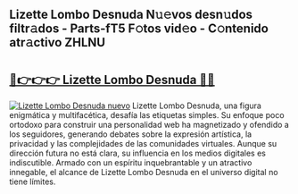 ## Lizette Lombo Desnuda N𝚞𝚎vos desn𝚞dos filtr𝚊dos - Parts-fT5 F𝚘tos vid𝚎o - C𝚘ntenido atr𝚊ctivo ZHLNU

# <h2><a href="http://mb5hpw.tromn.icu/?c=Lizette+Lombo+Desnuda">🔗👉👉👉 Lizette Lombo Desnuda 🔗🔗</a></h2>

[![Lizette Lombo Desnuda nuevo](https://i.imgur.com/pEAQMta.gif)](http://mb5hpw.tromn.icu/?c=Lizette+Lombo+Desnuda)
Lizette Lombo Desnuda, una figura enigmática y multifacética, desafía las etiquetas simples. Su enfoque poco ortodoxo para construir una personalidad web ha magnetizado y ofendido a los seguidores, generando debates sobre la expresión artística, la privacidad y las complejidades de las comunidades virtuales. Aunque su dirección futura no está clara, su influencia en los medios digitales es indiscutible. Armado con un espíritu inquebrantable y un atractivo innegable, el alcance de Lizette Lombo Desnuda en el universo digital no tiene límites.
